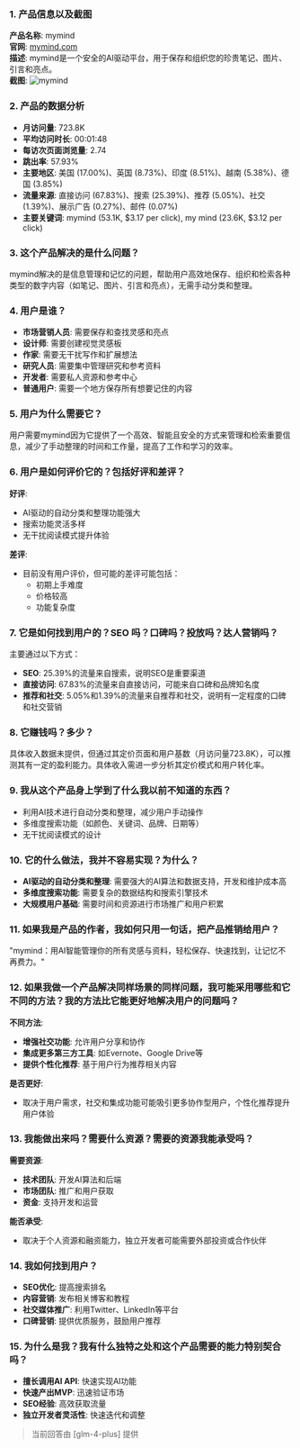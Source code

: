 ### 1. 产品信息以及截图

**产品名称**: mymind  
**官网**: [mymind.com](https://mymind.com)  
**描述**: mymind是一个安全的AI驱动平台，用于保存和组织您的珍贵笔记、图片、引言和亮点。  
**截图**: ![mymind](https://cdn-images.toolify.ai/image/1e364d3024115f598354ba7afdce9d6b.jpeg)

### 2. 产品的数据分析

- **月访问量**: 723.8K
- **平均访问时长**: 00:01:48
- **每访次页面浏览量**: 2.74
- **跳出率**: 57.93%
- **主要地区**: 美国 (17.00%)、英国 (8.73%)、印度 (8.51%)、越南 (5.38%)、德国 (3.85%)
- **流量来源**: 直接访问 (67.83%)、搜索 (25.39%)、推荐 (5.05%)、社交 (1.39%)、展示广告 (0.27%)、邮件 (0.07%)
- **主要关键词**: mymind (53.1K, $3.17 per click), my mind (23.6K, $3.12 per click)

### 3. 这个产品解决的是什么问题？

mymind解决的是信息管理和记忆的问题，帮助用户高效地保存、组织和检索各种类型的数字内容（如笔记、图片、引言和亮点），无需手动分类和整理。

### 4. 用户是谁？

- **市场营销人员**: 需要保存和查找灵感和亮点
- **设计师**: 需要创建视觉灵感板
- **作家**: 需要无干扰写作和扩展想法
- **研究人员**: 需要集中管理研究和参考资料
- **开发者**: 需要私人资源和参考中心
- **普通用户**: 需要一个地方保存所有想要记住的内容

### 5. 用户为什么需要它？

用户需要mymind因为它提供了一个高效、智能且安全的方式来管理和检索重要信息，减少了手动整理的时间和工作量，提高了工作和学习的效率。

### 6. 用户是如何评价它的？包括好评和差评？

**好评**:
- AI驱动的自动分类和整理功能强大
- 搜索功能灵活多样
- 无干扰阅读模式提升体验

**差评**:
- 目前没有用户评价，但可能的差评可能包括：
  - 初期上手难度
  - 价格较高
  - 功能复杂度

### 7. 它是如何找到用户的？SEO 吗？口碑吗？投放吗？达人营销吗？

主要通过以下方式：
- **SEO**: 25.39%的流量来自搜索，说明SEO是重要渠道
- **直接访问**: 67.83%的流量来自直接访问，可能来自口碑和品牌知名度
- **推荐和社交**: 5.05%和1.39%的流量来自推荐和社交，说明有一定程度的口碑和社交营销

### 8. 它赚钱吗？多少？

具体收入数据未提供，但通过其定价页面和用户基数（月访问量723.8K），可以推测其有一定的盈利能力。具体收入需进一步分析其定价模式和用户转化率。

### 9. 我从这个产品身上学到了什么我以前不知道的东西？

- 利用AI技术进行自动分类和整理，减少用户手动操作
- 多维度搜索功能（如颜色、关键词、品牌、日期等）
- 无干扰阅读模式的设计

### 10. 它的什么做法，我并不容易实现？为什么？

- **AI驱动的自动分类和整理**: 需要强大的AI算法和数据支持，开发和维护成本高
- **多维度搜索功能**: 需要复杂的数据结构和搜索引擎技术
- **大规模用户基础**: 需要时间和资源进行市场推广和用户积累

### 11. 如果我是产品的作者，我如何只用一句话，把产品推销给用户？

"mymind：用AI智能管理你的所有灵感与资料，轻松保存、快速找到，让记忆不再费力。"

### 12. 如果我做一个产品解决同样场景的同样问题，我可能采用哪些和它不同的方法？我的方法比它能更好地解决用户的问题吗？

**不同方法**:
- **增强社交功能**: 允许用户分享和协作
- **集成更多第三方工具**: 如Evernote、Google Drive等
- **提供个性化推荐**: 基于用户行为推荐相关内容

**是否更好**:
- 取决于用户需求，社交和集成功能可能吸引更多协作型用户，个性化推荐提升用户体验

### 13. 我能做出来吗？需要什么资源？需要的资源我能承受吗？

**需要资源**:
- **技术团队**: 开发AI算法和后端
- **市场团队**: 推广和用户获取
- **资金**: 支持开发和运营

**能否承受**:
- 取决于个人资源和融资能力，独立开发者可能需要外部投资或合作伙伴

### 14. 我如何找到用户？

- **SEO优化**: 提高搜索排名
- **内容营销**: 发布相关博客和教程
- **社交媒体推广**: 利用Twitter、LinkedIn等平台
- **口碑营销**: 提供优质服务，鼓励用户推荐

### 15. 为什么是我？我有什么独特之处和这个产品需要的能力特别契合吗？

- **擅长调用AI API**: 快速实现AI功能
- **快速产出MVP**: 迅速验证市场
- **SEO经验**: 高效获取流量
- **独立开发者灵活性**: 快速迭代和调整

> 当前回答由 [glm-4-plus] 提供